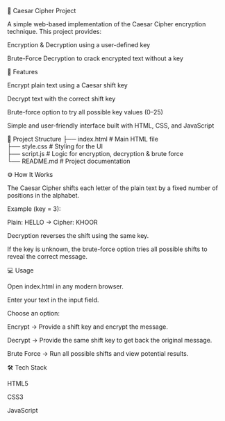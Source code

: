 🔐 Caesar Cipher Project

A simple web-based implementation of the Caesar Cipher encryption technique. This project provides:

Encryption & Decryption using a user-defined key

Brute-Force Decryption to crack encrypted text without a key

🚀 Features

Encrypt plain text using a Caesar shift key

Decrypt text with the correct shift key

Brute-force option to try all possible key values (0–25)

Simple and user-friendly interface built with HTML, CSS, and JavaScript

📂 Project Structure
├── index.html      # Main HTML file  
├── style.css       # Styling for the UI  
├── script.js       # Logic for encryption, decryption & brute force  
└── README.md       # Project documentation  

⚙️ How It Works

The Caesar Cipher shifts each letter of the plain text by a fixed number of positions in the alphabet.

Example (key = 3):

Plain: HELLO → Cipher: KHOOR

Decryption reverses the shift using the same key.

If the key is unknown, the brute-force option tries all possible shifts to reveal the correct message.

💻 Usage

Open index.html in any modern browser.

Enter your text in the input field.

Choose an option:

Encrypt → Provide a shift key and encrypt the message.

Decrypt → Provide the same shift key to get back the original message.

Brute Force → Run all possible shifts and view potential results.

🛠️ Tech Stack

HTML5

CSS3

JavaScript
